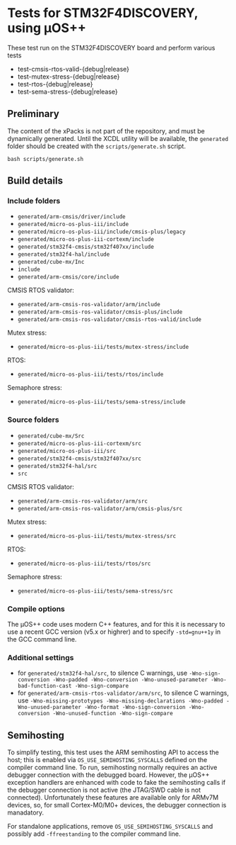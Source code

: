 # Tests for STM32F4DISCOVERY, using µOS++

These test run on the STM32F4DISCOVERY board and perform various tests

- test-cmsis-rtos-valid-{debug|release}
- test-mutex-stress-{debug|release}
- test-rtos-{debug|release}
- test-sema-stress-{debug|release}

## Preliminary

The content of the xPacks is not part of the repository, and must be dynamically generated. Until the XCDL utility will be available, the `generated` folder should be created with the `scripts/generate.sh` script.

```
bash scripts/generate.sh
```

## Build details

### Include folders

- `generated/arm-cmsis/driver/include`
- `generated/micro-os-plus-iii/include`
- `generated/micro-os-plus-iii/include/cmsis-plus/legacy`
- `generated/micro-os-plus-iii-cortexm/include`
- `generated/stm32f4-cmsis/stm32f407xx/include`
- `generated/stm32f4-hal/include`
- `generated/cube-mx/Inc`
- `include`
- `generated/arm-cmsis/core/include`

CMSIS RTOS validator:
- `generated/arm-cmsis-ros-validator/arm/include`
- `generated/arm-cmsis-ros-validator/cmsis-plus/include`
- `generated/arm-cmsis-ros-validator/cmsis-rtos-valid/include`

Mutex stress:
- `generated/micro-os-plus-iii/tests/mutex-stress/include`

RTOS:
- `generated/micro-os-plus-iii/tests/rtos/include`

Semaphore stress:
- `generated/micro-os-plus-iii/tests/sema-stress/include`

### Source folders

- `generated/cube-mx/Src`
- `generated/micro-os-plus-iii-cortexm/src`
- `generated/micro-os-plus-iii/src`
- `generated/stm32f4-cmsis/stm32f407xx/src`
- `generated/stm32f4-hal/src`
- `src`

CMSIS RTOS validator:
- `generated/arm-cmsis-ros-validator/arm/src`
- `generated/arm-cmsis-ros-validator/arm/cmsis-plus/src`

Mutex stress:
- `generated/micro-os-plus-iii/tests/mutex-stress/src`

RTOS:
- `generated/micro-os-plus-iii/tests/rtos/src`

Semaphore stress:
- `generated/micro-os-plus-iii/tests/sema-stress/src`

### Compile options

The µOS++ code uses modern C++ features, and for this it is necessary to use a recent GCC version (v5.x or highrer) and to specify `-std=gnu++1y` in the GCC command line.

### Additional settings

- for `generated/stm32f4-hal/src`, to silence C warnings, use `-Wno-sign-conversion -Wno-padded -Wno-conversion -Wno-unused-parameter -Wno-bad-function-cast -Wno-sign-compare`
- for `generated/arm-cmsis-rtos-validator/arm/src`, to silence C warnings, use `-Wno-missing-prototypes -Wno-missing-declarations -Wno-padded -Wno-unused-parameter -Wno-format -Wno-sign-conversion -Wno-conversion -Wno-unused-function -Wno-sign-compare`

## Semihosting

To simplify testing, this test uses the ARM semihosting API to access the host; this is enabled via `OS_USE_SEMIHOSTING_SYSCALLS` defined on the compiler command line. To run, semihosting normally requires an active debugger connection with the debugged board. However, the µOS++ exception handlers are enhanced with code to fake the semihosting calls if the debugger connection is not active (the JTAG/SWD cable is not connected). Unfortunately these features are available only for ARMv7M devices, so, for small Cortex-M0/M0+ devices, the debugger connection is manadatory.

For standalone applications, remove `OS_USE_SEMIHOSTING_SYSCALLS` and possibly add `-ffreestanding` to the compiler command line.
